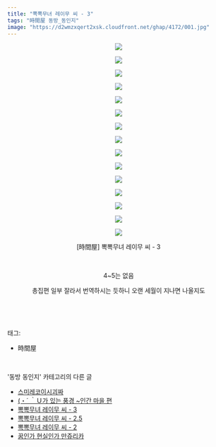 ```yaml
---
title: "뽁뽁무녀 레이무 씨 - 3"
tags: "時間屋 동방_동인지"
image: "https://d2wmzxqert2xsk.cloudfront.net/ghap/4172/001.jpg"
---
```

<div class="article">
<p style="text-align: center; clear: none; float: none;"><img src="{{ site.imgserver11 }}/ghap/4172/001.jpg"/></p>
<p style="text-align: center; clear: none; float: none;"><img src="{{ site.imgserver11 }}/ghap/4172/002.jpg"/></p>
<p style="text-align: center; clear: none; float: none;"><img src="{{ site.imgserver11 }}/ghap/4172/003.jpg"/></p>
<p style="text-align: center; clear: none; float: none;"><img src="{{ site.imgserver11 }}/ghap/4172/004.jpg"/></p>
<p style="text-align: center; clear: none; float: none;"><img src="{{ site.imgserver11 }}/ghap/4172/005.jpg"/></p>
<p style="text-align: center; clear: none; float: none;"><img src="{{ site.imgserver11 }}/ghap/4172/006.jpg"/></p>
<p style="text-align: center; clear: none; float: none;"><img src="{{ site.imgserver11 }}/ghap/4172/007.jpg"/></p>
<p style="text-align: center; clear: none; float: none;"><img src="{{ site.imgserver11 }}/ghap/4172/008.jpg"/></p>
<p style="text-align: center; clear: none; float: none;"><img src="{{ site.imgserver11 }}/ghap/4172/009.jpg"/></p>
<p style="text-align: center; clear: none; float: none;"><img src="{{ site.imgserver11 }}/ghap/4172/010.jpg"/></p>
<p style="text-align: center; clear: none; float: none;"><img src="{{ site.imgserver11 }}/ghap/4172/011.jpg"/></p>
<p style="text-align: center; clear: none; float: none;"><img src="{{ site.imgserver11 }}/ghap/4172/012.jpg"/></p>
<p style="text-align: center; clear: none; float: none;"><img src="{{ site.imgserver11 }}/ghap/4172/013.jpg"/></p>
<p style="text-align: center; clear: none; float: none;"><img src="{{ site.imgserver11 }}/ghap/4172/014.jpg"/></p>
<p style="text-align: center; clear: none; float: none;"><img src="{{ site.imgserver11 }}/ghap/4172/015.jpg"/></p>
<p style="text-align: center; clear: none; float: none;">[時間屋] 뽁뽁무녀 레이무 씨 - 3</p>
<p style="text-align: center; clear: none; float: none;"><br/></p>
<p style="text-align: center; clear: none; float: none;">4~5는 없음</p>
<p style="text-align: center; clear: none; float: none;">총집편 일부 잘라서 번역하시는 듯하니 오랜 세월이 지나면 나올지도</p>
<p><br/></p>
</div><br/>
<div class="tagTrail">
<p>태그: </p>
<ul>
<li>時間屋</li>
</ul>
</div><br/>
<div class="another">
<p>'동방 동인지' 카테고리의 다른 글</p>
<ul>
<li><a href="/ghap_4174">스미레코이시괴짜</a></li>
<li><a href="/ghap_4173">(・´ ｀Ｕ가 있는 풍경 ~인간 마을 편</a></li>
<li><a href="/ghap_4172">뽁뽁무녀 레이무 씨 - 3</a></li>
<li><a href="/ghap_4171">뽁뽁무녀 레이무 씨 - 2.5</a></li>
<li><a href="/ghap_4170">뽁뽁무녀 레이무 씨 - 2</a></li>
<li><a href="/ghap_4169">꿈인가 현실인가 만쥬리카</a></li>
</ul>
</div><br/>
<div class="cb_module cb_fluid">
<div class="cb_wrt cb_profile">
</div><!-- commentList close -->
</div><br/>
